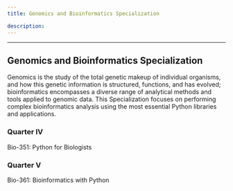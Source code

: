 ```yaml
---
title: Genomics and Bioinformatics Specialization

description:
---
```



---

## Genomics and Bioinformatics Specialization

Genomics is the study of the total genetic makeup of individual organisms, and how this genetic information is structured, functions, and has evolved; bioinformatics encompasses a diverse range of analytical methods and tools applied to genomic data. This Specialization focuses on performing complex bioinformatics analysis using the most essential Python libraries and applications.

### Quarter IV

Bio-351: Python for Biologists

### Quarter V

Bio-361: Bioinformatics with Python
